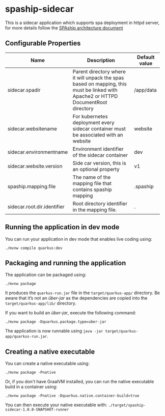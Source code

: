 # spaship-sidecar

This is a sidecar application which supports spa deployment in httpd server, for more details follow the [SPAship architecture document](https://spaship.io#sidecar) 


## Configurable Properties
| Name | Description | Default value
| --- | ----------- | ----------- |
| sidecar.spadir | Parent directory where it will unpack the spas based on mapping, this must be linked with Apache2 or HTTPD  DocumentRoot directory| /app/data|
| sidecar.websitename | For kubernetes deployment every sidecar container must be associated with an website | website|
| sidecar.environmentname | Environment identifier of the sidecar container | dev|
| sidecar.website.version | Side car version, this is an optional property |v1 |
| spaship.mapping.file | The name of the mapping file that contains spaship mapping | .spaship|
| sidecar.root.dir.identifier | Root directory identifier in the mapping file. | .|


## Running the application in dev mode

You can run your application in dev mode that enables live coding using:

```shell script
./mvnw compile quarkus:dev
```


## Packaging and running the application

The application can be packaged using:

```shell script
./mvnw package
```

It produces the `quarkus-run.jar` file in the `target/quarkus-app/` directory. Be aware that it’s not an _über-jar_ as
the dependencies are copied into the `target/quarkus-app/lib/` directory.

If you want to build an _über-jar_, execute the following command:

```shell script
./mvnw package -Dquarkus.package.type=uber-jar
```

The application is now runnable using `java -jar target/quarkus-app/quarkus-run.jar`.

## Creating a native executable

You can create a native executable using:

```shell script
./mvnw package -Pnative
```

Or, if you don't have GraalVM installed, you can run the native executable build in a container using:

```shell script
./mvnw package -Pnative -Dquarkus.native.container-build=true
```

You can then execute your native executable with: `./target/spaship-sidecar-1.0.0-SNAPSHOT-runner`

